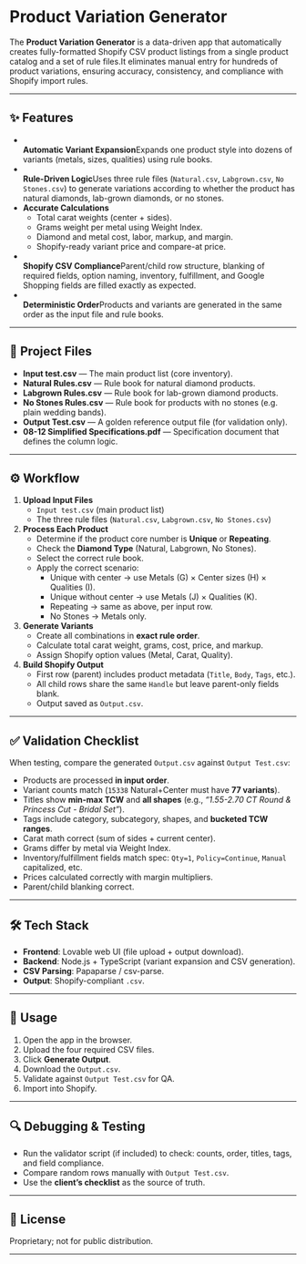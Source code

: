 # Product Variation Generator

The **Product Variation Generator** is a data-driven app that automatically creates fully-formatted Shopify CSV product listings from a single product catalog and a set of rule files.It eliminates manual entry for hundreds of product variations, ensuring accuracy, consistency, and compliance with Shopify import rules.

---

## ✨ Features

- \
  **Automatic Variant Expansion**Expands one product style into dozens of variants (metals, sizes, qualities) using rule books.
- \
  **Rule-Driven Logic**Uses three rule files (`Natural.csv`, `Labgrown.csv`, `No Stones.csv`) to generate variations according to whether the product has natural diamonds, lab-grown diamonds, or no stones.
- **Accurate Calculations**
  - Total carat weights (center + sides).
  - Grams weight per metal using Weight Index.
  - Diamond and metal cost, labor, markup, and margin.
  - Shopify-ready variant price and compare-at price.
- \
  **Shopify CSV Compliance**Parent/child row structure, blanking of required fields, option naming, inventory, fulfillment, and Google Shopping fields are filled exactly as expected.
- \
  **Deterministic Order**Products and variants are generated in the same order as the input file and rule books.

---

## 📂 Project Files

- **Input test.csv** — The main product list (core inventory).
- **Natural Rules.csv** — Rule book for natural diamond products.
- **Labgrown Rules.csv** — Rule book for lab-grown diamond products.
- **No Stones Rules.csv** — Rule book for products with no stones (e.g. plain wedding bands).
- **Output Test.csv** — A golden reference output file (for validation only).
- **08-12 Simplified Specifications.pdf** — Specification document that defines the column logic.

---

## ⚙️ Workflow

1. **Upload Input Files**
   - `Input test.csv` (main product list)
   - The three rule files (`Natural.csv`, `Labgrown.csv`, `No Stones.csv`)
2. **Process Each Product**
   - Determine if the product core number is **Unique** or **Repeating**.
   - Check the **Diamond Type** (Natural, Labgrown, No Stones).
   - Select the correct rule book.
   - Apply the correct scenario:
     - Unique with center → use Metals (G) × Center sizes (H) × Qualities (I).
     - Unique without center → use Metals (J) × Qualities (K).
     - Repeating → same as above, per input row.
     - No Stones → Metals only.
3. **Generate Variants**
   - Create all combinations in **exact rule order**.
   - Calculate total carat weight, grams, cost, price, and markup.
   - Assign Shopify option values (Metal, Carat, Quality).
4. **Build Shopify Output**
   - First row (parent) includes product metadata (`Title`, `Body`, `Tags`, etc.).
   - All child rows share the same `Handle` but leave parent-only fields blank.
   - Output saved as `Output.csv`.

---

## ✅ Validation Checklist

When testing, compare the generated `Output.csv` against `Output Test.csv`:

- Products are processed **in input order**.
- Variant counts match (`15338` Natural+Center must have **77 variants**).
- Titles show **min-max TCW** and **all shapes** (e.g., _“1.55-2.70 CT Round & Princess Cut - Bridal Set”_).
- Tags include category, subcategory, shapes, and **bucketed TCW ranges**.
- Carat math correct (sum of sides + current center).
- Grams differ by metal via Weight Index.
- Inventory/fulfillment fields match spec: `Qty=1`, `Policy=Continue`, `Manual` capitalized, etc.
- Prices calculated correctly with margin multipliers.
- Parent/child blanking correct.

---

## 🛠️ Tech Stack

- **Frontend**: Lovable web UI (file upload + output download).
- **Backend**: Node.js + TypeScript (variant expansion and CSV generation).
- **CSV Parsing**: Papaparse / csv-parse.
- **Output**: Shopify-compliant `.csv`.

---

## 🚀 Usage

1. Open the app in the browser.
2. Upload the four required CSV files.
3. Click **Generate Output**.
4. Download the `Output.csv`.
5. Validate against `Output Test.csv` for QA.
6. Import into Shopify.

---

## 🔍 Debugging & Testing

- Run the validator script (if included) to check: counts, order, titles, tags, and field compliance.
- Compare random rows manually with `Output Test.csv`.
- Use the **client’s checklist** as the source of truth.

---

## 📜 License

Proprietary; not for public distribution.

---
